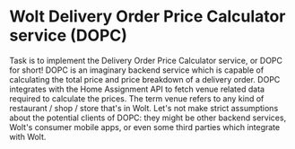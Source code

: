 # Wolt Delivery Order Price Calculator service (DOPC)
 
Task is to implement the Delivery Order Price Calculator service, or DOPC for short! DOPC is an imaginary backend service which is capable of calculating the total price and price breakdown of a delivery order. DOPC integrates with the Home Assignment API to fetch venue related data required to calculate the prices. The term venue refers to any kind of restaurant / shop / store that's in Wolt. Let's not make strict assumptions about the potential clients of DOPC: they might be other backend services, Wolt's consumer mobile apps, or even some third parties which integrate with Wolt.


